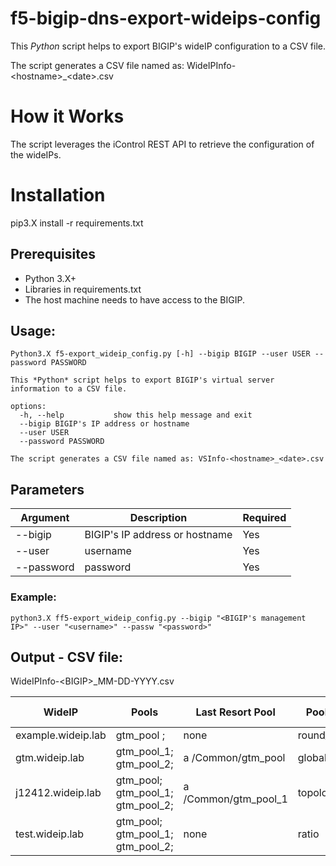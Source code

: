 
# f5-bigip-dns-export-wideips-config

This *Python* script helps to export BIGIP's wideIP configuration to a CSV file.

The script generates a CSV file named as: WideIPInfo-\<hostname\>_\<date\>.csv

# How it Works

The script leverages the iControl REST API to retrieve the configuration of the wideIPs.

# Installation

pip3.X install -r requirements.txt

## Prerequisites

* Python 3.X+
* Libraries in requirements.txt
* The host machine needs to have access to the BIGIP.

## Usage:
```
Python3.X f5-export_wideip_config.py [-h] --bigip BIGIP --user USER --password PASSWORD

This *Python* script helps to export BIGIP's virtual server information to a CSV file.

options:
  -h, --help           show this help message and exit
  --bigip BIGIP's IP address or hostname
  --user USER
  --password PASSWORD

The script generates a CSV file named as: VSInfo-<hostname>_<date>.csv
```
## Parameters

| Argument | Description | Required |
|----------|-------------|----------|
| --bigip | BIGIP's IP address or hostname | Yes | 
| --user | username | Yes |
| --password | password | Yes |


### Example:
```
python3.X ff5-export_wideip_config.py --bigip "<BIGIP's management IP>" --user "<username>" --passw "<password>"          
```

## Output - CSV file: 
WideIPInfo-\<BIGIP\>_MM-DD-YYYY.csv

| **WideIP**         | **Pools**                                                                               | **Last Resort Pool** | **Pool LB Mode**    | **Persistence** | **Persistence TTL** | **Persistence CIDR IPv4** | **Persistence CIDR IPv6** | **iRules**         |
|--------------------|-----------------------------------------------------------------------------------------|----------------------|---------------------|-----------------|---------------------|---------------------------|---------------------------|--------------------|
| example.wideip.lab | gtm_pool ;                                                             | none                 | round_robin         | disabled        | NA           | NA                 | NA                 | none               |
| gtm.wideip.lab     | gtm_pool_1; gtm_pool_2;                            | a /Common/gtm_pool   | global_availability | enabled         | 3600                | 24                        | 64                        | /Common/_iRule |
| j12412.wideip.lab  | gtm_pool; gtm_pool_1; gtm_pool_2; | a /Common/gtm_pool_1 | topology            | enabled         | 1564                | 32                        | 578                       | none               |
| test.wideip.lab    | gtm_pool; gtm_pool_1; gtm_pool_2; | none                 | ratio               | disabled        | NA           | NA                 | NA                 | /Common/_iRule |


